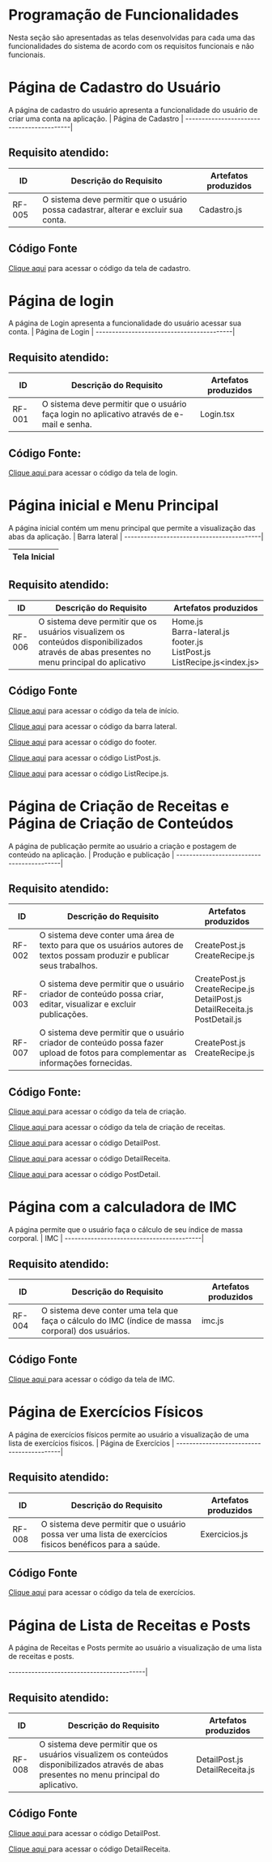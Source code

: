 # Programação de Funcionalidades

Nesta seção são apresentadas as telas desenvolvidas para cada uma das funcionalidades do sistema de acordo com os requisitos funcionais e não funcionais.

# Página de Cadastro do Usuário 
A página de cadastro do usuário apresenta a funcionalidade do usuário de criar uma conta na aplicação.
| Página de Cadastro | 
 ------------------------------------------|


## Requisito atendido:
|ID    | Descrição do Requisito  | Artefatos produzidos|
|------|-----------------------------------------|------|
|RF-005| 	O sistema deve permitir que o usuário possa cadastrar, alterar e excluir sua conta. | Cadastro.js|

## Código Fonte 

<a href= https://github.com/ICEI-PUC-Minas-PMV-ADS/pmv-ads-2024-1-e3-proj-mov-t6-pmv-ads-2024-1-e3-proj-fitfocus/blob/main/src/src/frontend/components/Cadastro.js>Clique aqui</a> para acessar o código da tela de cadastro.

# Página de login 
A página de Login apresenta a funcionalidade do usuário acessar sua conta.
| Página de Login | 
 ------------------------------------------|


## Requisito atendido:
|ID    | Descrição do Requisito  | Artefatos produzidos |
|------|-----------------------------------------|----------|
|RF-001| O sistema deve permitir que o usuário faça login no aplicativo através de e-mail e senha. | Login.tsx |

## Código Fonte: 

<a href= https://github.com/ICEI-PUC-Minas-PMV-ADS/pmv-ads-2024-1-e3-proj-mov-t6-pmv-ads-2024-1-e3-proj-fitfocus/blob/main/src/src/frontend/components/Login.tsx> Clique aqui </a> para acessar o código da tela de login.

# Página inicial e Menu Principal 
A página inicial contém um menu principal que permite a visualização das abas da aplicação.
| Barra lateral |
 ------------------------------------------| 
 
| Tela Inicial |
 ------------------------------------------- |


## Requisito atendido:
|ID    | Descrição do Requisito  | Artefatos produzidos |
|------|-----------------------------------------|-------|
|RF-006 |  O sistema deve permitir que os usuários visualizem os conteúdos disponibilizados através de abas presentes no menu principal do aplicativo| Home.js<br>Barra-lateral.js<br>footer.js<br>ListPost.js<br>ListRecipe.js<index.js>|

## Código Fonte

<a href= https://github.com/ICEI-PUC-Minas-PMV-ADS/pmv-ads-2024-1-e3-proj-mov-t6-pmv-ads-2024-1-e3-proj-fitfocus/blob/main/src/src/frontend/components/Home.js> Clique aqui</a> para acessar o código da tela de início.

<a href= https://github.com/ICEI-PUC-Minas-PMV-ADS/pmv-ads-2024-1-e3-proj-mov-t6-pmv-ads-2024-1-e3-proj-fitfocus/blob/main/src/src/frontend/components/Barra-lateral.js> Clique aqui</a> para acessar o código da barra lateral.

<a href= https://github.com/ICEI-PUC-Minas-PMV-ADS/pmv-ads-2024-1-e3-proj-mov-t6-pmv-ads-2024-1-e3-proj-fitfocus/blob/main/src/src/frontend/components/footer.js> Clique aqui</a> para acessar o código do footer.

<a href= https://github.com/ICEI-PUC-Minas-PMV-ADS/pmv-ads-2024-1-e3-proj-mov-t6-pmv-ads-2024-1-e3-proj-fitfocus/blob/main/src/src/frontend/components/ListPost.js> Clique aqui</a> para acessar o código ListPost.js.

<a href= https://github.com/ICEI-PUC-Minas-PMV-ADS/pmv-ads-2024-1-e3-proj-mov-t6-pmv-ads-2024-1-e3-proj-fitfocus/blob/main/src/src/frontend/components/ListRecipe.js> Clique aqui</a> para acessar o código ListRecipe.js.

# Página de Criação de Receitas e Página de Criação de Conteúdos 
A página de publicação permite ao usuário a criação e postagem de conteúdo na aplicação.
| Produção e publicação |
 ------------------------------------------|


## Requisito atendido:
|ID    | Descrição do Requisito  | Artefatos produzidos |
|------|-----------------------------------------|-----------|
|RF-002| O sistema deve conter uma área de texto para que os usuários autores de textos possam produzir e publicar seus trabalhos. | CreatePost.js <br> CreateRecipe.js |
|RF-003| O sistema deve permitir que o usuário criador de conteúdo possa criar, editar, visualizar e excluir publicações.| CreatePost.js <br> CreateRecipe.js<br> DetailPost.js<br>DetailReceita.js<br>PostDetail.js|
|RF-007| O sistema deve permitir que o usuário criador de conteúdo possa fazer upload de fotos para complementar as informações fornecidas.|CreatePost.js <br> CreateRecipe.js|

## Código Fonte:

<a href= https://github.com/ICEI-PUC-Minas-PMV-ADS/pmv-ads-2024-1-e3-proj-mov-t6-pmv-ads-2024-1-e3-proj-fitfocus/blob/main/src/src/frontend/components/CreatePost.js> Clique aqui </a> para acessar o código da tela de criação.

<a href= https://github.com/ICEI-PUC-Minas-PMV-ADS/pmv-ads-2024-1-e3-proj-mov-t6-pmv-ads-2024-1-e3-proj-fitfocus/blob/main/src/src/frontend/components/CreateRecipe.js> Clique aqui </a> para acessar o código da tela de criação de receitas.

<a href= https://github.com/ICEI-PUC-Minas-PMV-ADS/pmv-ads-2024-1-e3-proj-mov-t6-pmv-ads-2024-1-e3-proj-fitfocus/blob/main/src/src/frontend/components/DetailPost.js> Clique aqui </a> para acessar o código DetailPost.

<a href= https://github.com/ICEI-PUC-Minas-PMV-ADS/pmv-ads-2024-1-e3-proj-mov-t6-pmv-ads-2024-1-e3-proj-fitfocus/blob/main/src/src/frontend/components/DetailReceita.js> Clique aqui </a> para acessar o código DetailReceita.

<a href= https://github.com/ICEI-PUC-Minas-PMV-ADS/pmv-ads-2024-1-e3-proj-mov-t6-pmv-ads-2024-1-e3-proj-fitfocus/blob/main/src/src/frontend/components/PostDetails.js> Clique aqui </a> para acessar o código PostDetail.

# Página com a calculadora de IMC 
A página permite que o usuário faça o cálculo de seu índice de massa corporal.
| IMC  |
 ------------------------------------------| 


## Requisito atendido:
|ID    | Descrição do Requisito  | Artefatos produzidos |
|------|-----------------------------------------|------|
|RF-004| O sistema deve conter uma tela que faça o cálculo do IMC (índice de massa corporal) dos usuários.| imc.js |

## Código Fonte

<a href= https://github.com/ICEI-PUC-Minas-PMV-ADS/pmv-ads-2024-1-e3-proj-mov-t6-pmv-ads-2024-1-e3-proj-fitfocus/blob/main/src/src/frontend/components/imc.js> Clique aqui </a> para acessar o código da tela de IMC.

# Página de Exercícios Físicos 
A página de exercícios físicos permite ao usuário a visualização de uma lista de exercícios físicos.
| Página de Exercícios | 
 ------------------------------------------|


## Requisito atendido:
|ID    | Descrição do Requisito  | Artefatos produzidos|
|------|-----------------------------------------|------|
|RF-008| 	O sistema deve permitir que o usuário possa ver uma lista de exercícios fisicos benéficos para a saúde.| Exercicios.js|

## Código Fonte 

<a href= https://github.com/ICEI-PUC-Minas-PMV-ADS/pmv-ads-2024-1-e3-proj-mov-t6-pmv-ads-2024-1-e3-proj-fitfocus/blob/main/src/src/frontend/components/Exercicios.js>Clique aqui</a> para acessar o código da tela de exercícios.

# Página de Lista de Receitas e Posts
A página de Receitas e Posts permite ao usuário a visualização de uma lista de receitas e posts.

 ------------------------------------------|

## Requisito atendido:
|ID    | Descrição do Requisito  | Artefatos produzidos|
|------|-----------------------------------------|------|
|RF-008| O sistema deve permitir que os usuários visualizem os conteúdos disponibilizados através de abas presentes no menu principal do aplicativo.| DetailPost.js<br>DetailReceita.js|

## Código Fonte 

<a href= https://github.com/ICEI-PUC-Minas-PMV-ADS/pmv-ads-2024-1-e3-proj-mov-t6-pmv-ads-2024-1-e3-proj-fitfocus/blob/main/src/src/frontend/components/DetailPost.js> Clique aqui </a> para acessar o código DetailPost.

<a href= https://github.com/ICEI-PUC-Minas-PMV-ADS/pmv-ads-2024-1-e3-proj-mov-t6-pmv-ads-2024-1-e3-proj-fitfocus/blob/main/src/src/frontend/components/DetailReceita.js> Clique aqui </a> para acessar o código DetailReceita.




